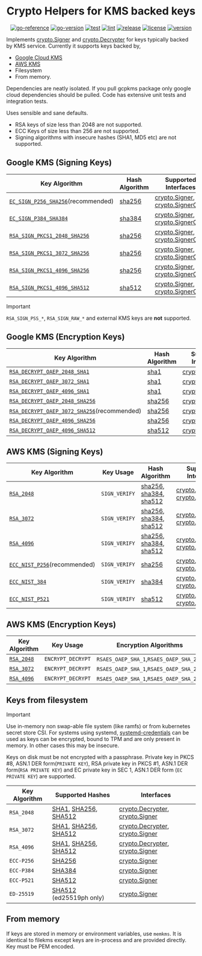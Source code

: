 <div align="center">

# Crypto Helpers for KMS backed keys

[![go-reference](https://img.shields.io/badge/godoc-reference-5272b4?logo=go&labelColor=3a3a3a&logoColor=959da5)](https://pkg.go.dev/github.com/tprasadtp/cryptokms)
[![go-version](https://img.shields.io/github/go-mod/go-version/tprasadtp/cryptokms?logo=go&labelColor=3a3a3a&logoColor=959da5&color=00add8&label=go)](https://github.com/tprasadtp/cryptokms/blob/master/go.mod)
[![test](https://github.com/tprasadtp/cryptokms/actions/workflows/test.yml/badge.svg)](https://github.com/tprasadtp/cryptokms/actions/workflows/test.yml)
[![lint](https://github.com/tprasadtp/cryptokms/actions/workflows/lint.yml/badge.svg)](https://github.com/tprasadtp/cryptokms/actions/workflows/lint.yml)
[![release](https://github.com/tprasadtp/cryptokms/actions/workflows/release.yml/badge.svg)](https://github.com/tprasadtp/cryptokms/actions/workflows/release.yml)
[![license](https://img.shields.io/github/license/tprasadtp/cryptokms?logo=github&labelColor=3a3a3a&logoColor=959da5)](https://github.com/tprasadtp/cryptokms/blob/master/LICENSE)
[![version](https://img.shields.io/github/v/tag/tprasadtp/cryptokms?label=version&sort=semver&logo=semver&labelColor=3a3a3a&logoColor=959da5&color=ce3262)](https://github.com/tprasadtp/cryptokms/releases)

</div>

Implements [crypto.Signer] and [crypto.Decrypter] for keys typically backed by KMS service.
Currently it supports keys backed by,

- [Google Cloud KMS]
- [AWS KMS]
- Filesystem
- From memory.

Dependencies are neatly isolated. If you pull gcpkms package only google cloud dependencies should be pulled. Code has extensive unit tests and integration tests.

Uses sensible and sane defaults.

- RSA keys of size less than 2048 are not supported.
- ECC Keys of size less than 256 are not supported.
- Signing algorithms with insecure hashes (SHA1, MD5 etc) are not supported.

## Google KMS (Signing Keys)

| Key Algorithm | Hash Algorithm | Supported Interfaces |
|---|---|---
| [`EC_SIGN_P256_SHA256`][gcp_ec](recommended) | [sha256] | [crypto.Signer], [crypto.SignerOpts]
| [`EC_SIGN_P384_SHA384`][gcp_ec] | [sha384] | [crypto.Signer], [crypto.SignerOpts]
| [`RSA_SIGN_PKCS1_2048_SHA256`][gcp_rsa] | [sha256] | [crypto.Signer], [crypto.SignerOpts]
| [`RSA_SIGN_PKCS1_3072_SHA256`][gcp_rsa] | [sha256] | [crypto.Signer], [crypto.SignerOpts]
| [`RSA_SIGN_PKCS1_4096_SHA256`][gcp_rsa] | [sha256] | [crypto.Signer], [crypto.SignerOpts]
| [`RSA_SIGN_PKCS1_4096_SHA512`][gcp_rsa] | [sha512] | [crypto.Signer], [crypto.SignerOpts]

> [!IMPORTANT]
>
> `RSA_SIGN_PSS_*`, `RSA_SIGN_RAW_*` and external KMS keys are **not** supported.

## Google KMS (Encryption Keys)

| Key Algorithm | Hash Algorithm | Supported Interfaces |
|---|---|---
| [`RSA_DECRYPT_OAEP_2048_SHA1`][gcp_decrypt] | [sha1] | [crypto.Decrypter]
| [`RSA_DECRYPT_OAEP_3072_SHA1`][gcp_decrypt] | [sha1] | [crypto.Decrypter]
| [`RSA_DECRYPT_OAEP_4096_SHA1`][gcp_decrypt] | [sha1] | [crypto.Decrypter]
| [`RSA_DECRYPT_OAEP_2048_SHA256`][gcp_decrypt] | [sha256] | [crypto.Decrypter]
| [`RSA_DECRYPT_OAEP_3072_SHA256`][gcp_decrypt](recommended) | [sha256] | [crypto.Decrypter]
| [`RSA_DECRYPT_OAEP_4096_SHA256`][gcp_decrypt] | [sha256] | [crypto.Decrypter]
| [`RSA_DECRYPT_OAEP_4096_SHA512`][gcp_decrypt] | [sha512] | [crypto.Decrypter]


## AWS KMS (Signing Keys)

| Key Algorithm | Key Usage | Hash Algorithm | Supported Interfaces |
|---|---|---|---
| [`RSA_2048`][awskms_keyspec] | `SIGN_VERIFY` | [sha256], [sha384], [sha512] | [crypto.Signer], [crypto.SignerOpts]
| [`RSA_3072`][awskms_keyspec] | `SIGN_VERIFY` | [sha256], [sha384], [sha512] | [crypto.Signer], [crypto.SignerOpts]
| [`RSA_4096`][awskms_keyspec] | `SIGN_VERIFY`| [sha256], [sha384], [sha512] | [crypto.Signer], [crypto.SignerOpts]
| [`ECC_NIST_P256`][awskms_keyspec](recommended) | `SIGN_VERIFY` | [sha256] | [crypto.Signer], [crypto.SignerOpts]
| [`ECC_NIST_384`][awskms_keyspec] | `SIGN_VERIFY` | [sha384] | [crypto.Signer], [crypto.SignerOpts]
| [`ECC_NIST_P521`][awskms_keyspec] | `SIGN_VERIFY` | [sha512] | [crypto.Signer], [crypto.SignerOpts]


## AWS KMS (Encryption Keys)

| Key Algorithm | Key Usage | Encryption Algorithms | Supported Interfaces |
|---|---|---|---
| [`RSA_2048`][awskms_keyspec] | `ENCRYPT_DECRYPT` | `RSAES_OAEP_SHA_1`,`RSAES_OAEP_SHA_256` | [crypto.Decrypter]
| [`RSA_3072`][awskms_keyspec] | `ENCRYPT_DECRYPT` | `RSAES_OAEP_SHA_1`,`RSAES_OAEP_SHA_256` | [crypto.Decrypter]
| [`RSA_4096`][awskms_keyspec] | `ENCRYPT_DECRYPT` | `RSAES_OAEP_SHA_1`,`RSAES_OAEP_SHA_256` | [crypto.Decrypter]


## Keys from filesystem

> [!IMPORTANT]
>
> Use in-memory non swap-able file system (like ramfs) or from kubernetes secret store CSI.
> For systems using systemd, [systemd-credentials] can be used as keys can be encrypted,
> bound to TPM and are only present in memory. In other cases this may be insecure.

Keys on disk must be not encrypted with a passphrase. Private key in PKCS #8, ASN.1 DER form(`PRIVATE KEY`), RSA private key in PKCS #1, ASN.1 DER form(`RSA PRIVATE KEY`) and EC private key in SEC 1, ASN.1 DER form (`EC PRIVATE KEY`) are supported.

| Key Algorithm | Supported Hashes | Interfaces |
|---|---|---
| `RSA_2048` | [SHA1][sha1], [SHA256][sha256], [SHA512][sha512] | [crypto.Decrypter], [crypto.Signer]
| `RSA_3072` | [SHA1][sha1], [SHA256][sha256], [SHA512][sha512] | [crypto.Decrypter], [crypto.Signer]
| `RSA_4096` | [SHA1][sha1], [SHA256][sha256], [SHA512][sha512] | [crypto.Decrypter], [crypto.Signer]
| `ECC-P256` | [SHA256][sha256] | [crypto.Signer]
| `ECC-P384` | [SHA384][sha384] | [crypto.Signer]
| `ECC-P521` | [SHA512][sha512] | [crypto.Signer]
| `ED-25519` | [SHA512][sha512] (ed25519ph only) | [crypto.Signer]

## From memory

If keys are stored in memory or environment variables, use `memkms`. It is identical to
filekms except keys are in-process and are provided directly. Key must be PEM encoded.

[Google Cloud KMS]: https://cloud.google.com/kms/docs
[AWS KMS]: https://aws.amazon.com/kms/

[gcp_rsa]: https://cloud.google.com/kms/docs/algorithms#rsa_signing_algorithms
[gcp_decrypt]: https://cloud.google.com/kms/docs/algorithms#asymmetric_encryption_algorithms
[gcp_ec]: https://cloud.google.com/kms/docs/algorithms#elliptic_curve_signing_algorithms

[awskms_keyspec]: https://docs.aws.amazon.com/kms/latest/developerguide/asymmetric-key-specs.html

[sha1]: https://pkg.go.dev/crypto/sha1
[sha256]: https://pkg.go.dev/crypto/sha256
[sha512]: https://pkg.go.dev/crypto/sha512
[sha384]: https://pkg.go.dev/crypto/sha384
[crypto.Signer]: https://pkg.go.dev/crypto#Signer
[crypto.SignerOpts]: https://pkg.go.dev/crypto#SignerOpts
[crypto.Decrypter]: https://pkg.go.dev/crypto#Decrypter
[systemd-credentials]: https://www.freedesktop.org/software/systemd/man/systemd-creds.html
